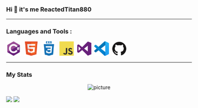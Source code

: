 ### Hi 👋 it's me ReactedTitan880 

---

### Languages and Tools :

<div>
  <img src="https://github.com/devicons/devicon/blob/master/icons/csharp/csharp-original.svg" title="C#" alt="C#" width="40" height="40"/>&nbsp;
  <img src="https://github.com/devicons/devicon/blob/master/icons/html5/html5-original.svg" title="HTML5" alt="HTML" width="40" height="40"/>&nbsp;
  <img src="https://github.com/devicons/devicon/blob/master/icons/css3/css3-plain-wordmark.svg"  title="CSS3" alt="CSS" width="40" height="40"/>&nbsp;
  <img src="https://github.com/devicons/devicon/blob/master/icons/javascript/javascript-original.svg" title="JavaScript" alt="JavaScript" width="40" height="40"/>&nbsp;
  <img src="https://github.com/devicons/devicon/blob/master/icons/visualstudio/visualstudio-plain.svg" title="VisualStudio" alt="VisualStudio" width="40" height="40"/>&nbsp;
  <img src="https://github.com/devicons/devicon/blob/master/icons/vscode/vscode-original.svg" title="VisualStudioCode" alt="VisualStudioCode" width="40" height="40"/>&nbsp;
  <img src="https://github.com/devicons/devicon/blob/master/icons/github/github-original.svg" title="GitHub" alt="GitHub" width="40" height="40"/>&nbsp;
</div>

---

### My Stats

<p align="center"> <img src="https://github-readme-stats.vercel.app/api/top-langs/?username=ThomNardou&layout=compact&card_width=1000&langs_count=10&theme=radical&hide_border=true"  alt="picture"/> <p />

<img align="center" src="https://github-readme-stats.vercel.app/api?username=ThomNardou&show_icons=true&theme=radical&hide_border=true&include_all_commits=true&count_private=true" />

<img align="center" src="http://github-readme-streak-stats.herokuapp.com?user=ThomNardou&theme=radical&hide_border=true&date_format=%5BY%20%5DM%20j" />
